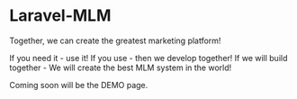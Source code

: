 # Laravel-MLM

Together, we can create the greatest marketing platform!  

If you need it - use it! 
If you use - then we develop together! 
If we will build together - We will create the best MLM system in the world!  

Coming soon will be the DEMO page.
